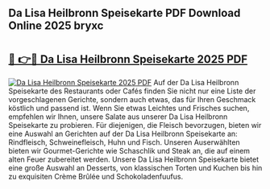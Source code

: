 ## Da Lisa Heilbronn Speisekarte PDF Download Online 2025 bryxc

# <h2><a href="http://gcbctqc.nevu.top/?p=Da+Lisa+Heilbronn+Speisekarte">🔗 👉🔴 Da Lisa Heilbronn Speisekarte 2025 PDF</a></h2>

[![Da Lisa Heilbronn Speisekarte 2025 PDF](https://i.imgur.com/dBaPXMq.png)](http://gcbctqc.nevu.top/?p=Da+Lisa+Heilbronn+Speisekarte)
Auf der Da Lisa Heilbronn Speisekarte des Restaurants oder Cafés finden Sie nicht nur eine Liste der vorgeschlagenen Gerichte, sondern auch etwas, das für Ihren Geschmack köstlich und passend ist. Wenn Sie etwas Leichtes und Frisches suchen, empfehlen wir Ihnen, unsere Salate aus unserer Da Lisa Heilbronn Speisekarte zu probieren. Für diejenigen, die Fleisch bevorzugen, bieten wir eine Auswahl an Gerichten auf der Da Lisa Heilbronn Speisekarte an: Rindfleisch, Schweinefleisch, Huhn und Fisch. Unseren Auserwählten bieten wir Gourmet-Gerichte wie Schaschlik und Steak an, die auf einem alten Feuer zubereitet werden. Unsere Da Lisa Heilbronn Speisekarte bietet eine große Auswahl an Desserts, von klassischen Torten und Kuchen bis hin zu exquisiten Crème Brûlée und Schokoladenfuufus.
